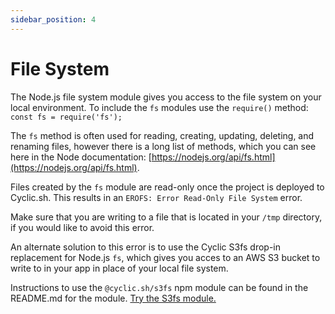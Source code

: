 ```yaml
---
sidebar_position: 4
---
```


# File System

The Node.js file system module gives you access to the file system on your local environment. To include the `fs` modules use the `require()` method:
`const fs = require('fs');`

The `fs` method is often used for reading, creating, updating, deleting, and renaming files, however there is a long list of methods, which you can see here in the Node documentation: [https://nodejs.org/api/fs.html](https://nodejs.org/api/fs.html).

Files created by the `fs` module are read-only once the project is deployed to Cyclic.sh. This results in an `EROFS: Error Read-Only File System` error. 

Make sure that you are writing to a file that is located in  your `/tmp` directory, if you would like to avoid this error.

An alternate solution to this error is to use the Cyclic S3fs drop-in replacement for Node.js `fs`, which gives you acces to an AWS S3 bucket to write to in your app in place of your local file system.

Instructions to use the `@cyclic.sh/s3fs` npm module can be found in the README.md for the module. [Try the S3fs module.](https://github.com/cyclic-software/s3fs)